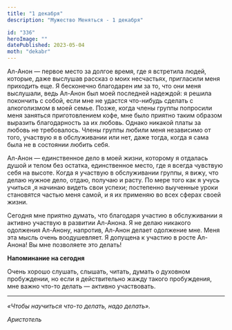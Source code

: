 ```yaml
---
title: "1 декабря"
description: "Мужество Меняться - 1 декабря"

id: "336"
heroImage: ""
datePublished: 2023-05-04
moth: "dekabr"
---
```


Ал-Анон — первое место за долгое время, где я встретила людей, которые, даже
выслушав рассказ о моих несчастьях, пригласили меня приходить еще. Я
бесконечно благодарен им за то, что они меня выслушали, ведь Ал-Анон был моей
последней надеждой: я решила покончить с собой, если мне не удастся что-нибудь
сделать с алкоголизмом в моей семье. Позже, когда члены группы попросили меня
заняться приготовлением кофе, мне было приятно таким образом выразить
благодарность за их любовь. Однако никакой платы за любовь не требовалось.
Члены группы любили меня независимо от того, участвую я в обслуживании или
нет, даже тогда, когда я сама была не в состоянии любить себя.

Ал-Анон — единственное дело в моей жизни, которому я отдалась душой и телом
без остатка, единственное место, где я всегда чувствую себя на высоте. Когда я
участвую в обслуживании группы, я вижу, что делаю нужное дело, отдаю, получаю
и расту. По мере того как я учусь учиться ,я начинаю видеть свои успехи;
постепенно выученные уроки становятся частью меня самой, и я их применяю во
всех сферах своей жизни.

Сегодня мне приятно думать, что благодаря участию в обслуживании я активно
участвую в развитии Ал-Анона. Я не делаю никакого одолжения Ал-Анону,
напротив, Ал-Анон делает одолжение мне. Меня эта мысль очень воодушевляет. Я
допущена к участию в росте Ал-Анона! Вы мне позволяете это делать!

**Напоминание на сегодня**

Очень хорошо слушать, слышать, читать, думать о духовном пробуждении, но если
я действительно жажду такого пробуждения, мне важно что-то делать — активно
участвовать.

---

_«Чтобы научиться что-то делать, надо делать»._

_Аристотель_
